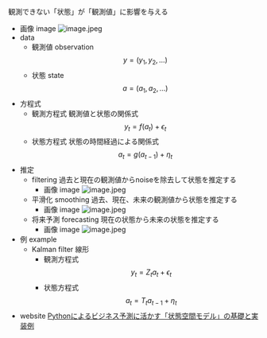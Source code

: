 観測できない「状態」が「観測値」に影響を与える
- 画像 image
    ![image.jpeg](学問%20academics/notion/data_analysis/ExportBlock-8be93bf0-4b33-41d8-a364-5b0c7eb222bc-Part-1/image.jpeg)
- data
    - 観測値 observation
        $$
        y = (y_1, y_2,...)
        $$
    - 状態 state
        $$
        a = (a_1,a_2,...)
        $$
- 方程式
    - 観測方程式
        観測値と状態の関係式
        $$
        y_t = f(a_t) + \epsilon_t
        $$
    - 状態方程式
        状態の時間経過による関係式
        $$
        a_t = g(a_{t-1}) + \eta_t
        $$
- 推定
    - filtering
        過去と現在の観測値からnoiseを除去して状態を推定する
        - 画像 image
            ![image.jpeg](学問%20academics/notion/data_analysis/ExportBlock-8be93bf0-4b33-41d8-a364-5b0c7eb222bc-Part-1/image%201.jpeg)
    - 平滑化 smoothing
        過去、現在、未来の観測値から状態を推定する
        - 画像 image
            ![image.jpeg](学問%20academics/notion/data_analysis/ExportBlock-8be93bf0-4b33-41d8-a364-5b0c7eb222bc-Part-1/image%202.jpeg)
    - 将来予測 forecasting
        現在の状態から未来の状態を推定する
        - 画像 image
            ![image.jpeg](学問%20academics/notion/data_analysis/ExportBlock-8be93bf0-4b33-41d8-a364-5b0c7eb222bc-Part-1/image%203.jpeg)
- 例 example
    - Kalman filter 線形
        - 観測方程式
            $$
            y_t = Z_t a_t + \epsilon_t
            $$
        - 状態方程式
            $$
            a_t = T_t a_{t-1} + \eta_t
            $$
- website
    [Pythonによるビジネス予測に活かす「状態空間モデル」の基礎と実装例](https://www.salesanalytics.co.jp/datascience/datascience250/)